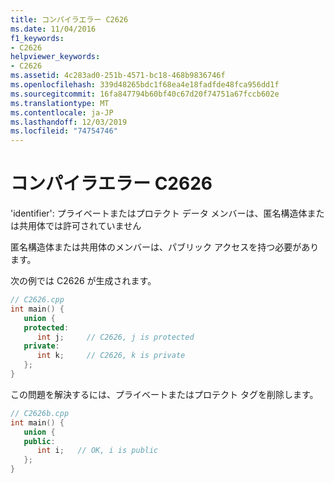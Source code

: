```yaml
---
title: コンパイラエラー C2626
ms.date: 11/04/2016
f1_keywords:
- C2626
helpviewer_keywords:
- C2626
ms.assetid: 4c283ad0-251b-4571-bc18-468b9836746f
ms.openlocfilehash: 339d48265bdc1f68ea4e18fadfde48fca956dd1f
ms.sourcegitcommit: 16fa847794b60bf40c67d20f74751a67fccb602e
ms.translationtype: MT
ms.contentlocale: ja-JP
ms.lasthandoff: 12/03/2019
ms.locfileid: "74754746"
---
```

# <a name="compiler-error-c2626"></a>コンパイラエラー C2626

'identifier': プライベートまたはプロテクト データ メンバーは、匿名構造体または共用体では許可されていません

匿名構造体または共用体のメンバーは、パブリック アクセスを持つ必要があります。

次の例では C2626 が生成されます。

```cpp
// C2626.cpp
int main() {
   union {
   protected:
      int j;     // C2626, j is protected
   private:
      int k;     // C2626, k is private
   };
}
```

この問題を解決するには、プライベートまたはプロテクト タグを削除します。

```cpp
// C2626b.cpp
int main() {
   union {
   public:
      int i;   // OK, i is public
   };
}
```
